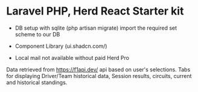 # Laravel PHP, Herd React Starter kit
- DB setup with sqlite 
(php artisan migrate)
import the required set scheme to our DB

- Component Library (ui.shadcn.com/)
- Local mail not available without paid Herd Pro

Data retrieved from https://f1api.dev/ api based on user's selections. Tabs for displaying Driver/Team historical data, Session results, circuits, current and historical standings. 